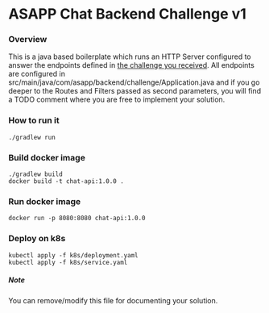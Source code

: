 # ASAPP Chat Backend Challenge v1
### Overview
This is a java based boilerplate which runs an HTTP Server configured to answer the endpoints defined in 
[the challenge you received](https://backend-challenge.asapp.engineering/).
All endpoints are configured in src/main/java/com/asapp/backend/challenge/Application.java and if you go deeper to the
Routes and Filters passed as second parameters, you will find a TODO comment where you are free to implement your solution.

### How to run it
```
./gradlew run
```
### Build docker image
```
./gradlew build
docker build -t chat-api:1.0.0 .
```
### Run docker image
```
docker run -p 8080:8080 chat-api:1.0.0
```

### Deploy on k8s
```
kubectl apply -f k8s/deployment.yaml
kubectl apply -f k8s/service.yaml
```

##### Note
You can remove/modify this file for documenting your solution.

